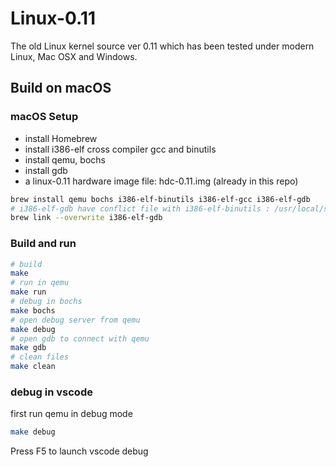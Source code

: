 # Linux-0.11

The old Linux kernel source ver 0.11 which has been tested under modern Linux,  Mac OSX and Windows.

## Build on macOS

### macOS Setup

* install Homebrew
* install i386-elf cross compiler gcc and binutils
* install qemu, bochs
* install gdb
* a linux-0.11 hardware image file: hdc-0.11.img (already in this repo)

```bash
brew install qemu bochs i386-elf-binutils i386-elf-gcc i386-elf-gdb
# i386-elf-gdb have conflict file with i386-elf-binutils : /usr/local/share/info/bfd.info
brew link --overwrite i386-elf-gdb
```

### Build and run

```bash
# build
make
# run in qemu
make run
# debug in bochs
make bochs
# open debug server from qemu
make debug
# open gdb to connect with qemu
make gdb
# clean files
make clean
```

### debug in vscode

first run qemu in debug mode

```bash
make debug
```

Press F5 to launch vscode debug